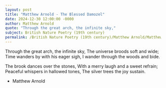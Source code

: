 ```yaml
---
layout: post
title: "Matthew Arnold - The Blessed Damozel"
date: 2024-12-30 12:00:00 -0000
author: Matthew Arnold
quote: "Through the great arch, the infinite sky,"
subject: British Nature Poetry (19th century)
permalink: /British Nature Poetry (19th century)/Matthew Arnold/Matthew Arnold - The Blessed Damozel
---
```


Through the great arch, the infinite sky,
The universe broods soft and wide;
Time wanders by with his eager sigh,
I wander through the woods and bide.

The brook dances over the stones,
With a merry laugh and a sweet refrain;
Peaceful whispers in hallowed tones,
The silver trees the joy sustain.


- Matthew Arnold
